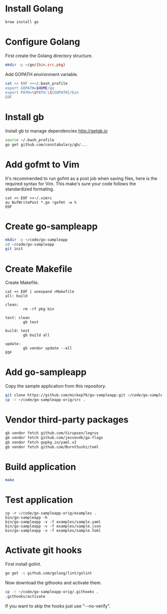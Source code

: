 # Install Golang

```bash
brew install go
```

# Configure Golang

First create the Golang directory structure.

```bash
mkdir -p ~/go/{bin,src,pkg}
```

Add GOPATH environment variable.

```bash
cat << EOF >>~/.bash_profile
export GOPATH=$HOME/go
export PATH=\$PATH:\${GOPATH}/bin
EOF
```

# Install gb

Install gb to manage dependencies http://getgb.io

```bash
source ~/.bash_profile
go get github.com/constabulary/gb/...
```

# Add gofmt to Vim

It's recommended to run gofmt as a post job when saving files, here is the required syntax for Vim. This make's
sure your code follows the standardized formating.

```
cat << EOF >>~/.vimrc
au BufWritePost *.go !gofmt -w %
EOF
```

# Create go-sampleapp

```bash
mkdir -p ~/code/go-sampleapp
cd ~/code/go-sampleapp
git init
```

# Create Makefile

Create Makefile.

```
cat << EOF | unexpand >Makefile
all: build

clean:
        rm -rf pkg bin

test: clean
        gb test

build: test
        gb build all

update:
        gb vendor update --all
EOF
```

# Add go-sampleapp

Copy the sample application from this repository.

```bash
git clone https://github.com/mickep76/go-sampleapp.git ~/code/go-sampleapp-orig
cp -r ~/code/go-sampleapp-orig/src .
```

# Vendor third-party packages

```bash
gb vendor fetch github.com/Sirupsen/logrus
gb vendor fetch github.com/jessevdk/go-flags
gb vendor fetch gopkg.in/yaml.v2
gb vendor fetch github.com/BurntSushi/toml
```

# Build application

```bash
make
```

# Test application

```
cp -r ~/code/go-sampleapp-orig/examples .
bin/go-sampleapp -h
bin/go-sampleapp -v -f examples/sample.yaml
bin/go-sampleapp -v -f examples/sample.json
bin/go-sampleapp -v -f examples/sample.toml
```

# Activate git hooks

First install golint.

```bash
go get -u github.com/golang/lint/golint
```

Now download the githooks and activate them.

```bash
cp -r ~/code/go-sampleapp-orig/.githooks .
.githooks/activate
```

If you want to skip the hooks just use "--no-verify".
